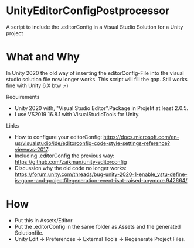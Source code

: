 # UnityEditorConfigPostprocessor
 A script to include the .editorConfig in a Visual Studio Solution for a Unity project
 
# What and Why
In Unity 2020 the old way of inserting the editorConfig-File into the visual studio solution file now longer works.
This script will fill the gap.
Still works fine with Unity 6.X btw ;-)
 
Requirements
* Unity 2020 with, "Visual Studio Editor".Package in Projekt at least 2.0.5.
* I use VS2019 16.8.1 with VisualStudioTools for Unity.

Links
* How to configure your editorConfig: https://docs.microsoft.com/en-us/visualstudio/ide/editorconfig-code-style-settings-reference?view=vs-2017.
* Including .editorConfig the previous way: https://github.com/zaikman/unity-editorconfig
* Discussion why the old code no longer works: https://forum.unity.com/threads/bug-unity-2020-1-enable_vstu-define-is-gone-and-projectfilegeneration-event-isnt-raised-anymore.942664/

# How
* Put this in Assets/Editor
* Put the .editorConfig in the same folder as Assets and the generated Solutionfile.
* Unity Edit -> Preferences -> External Tools -> Regenerate Project Files.

